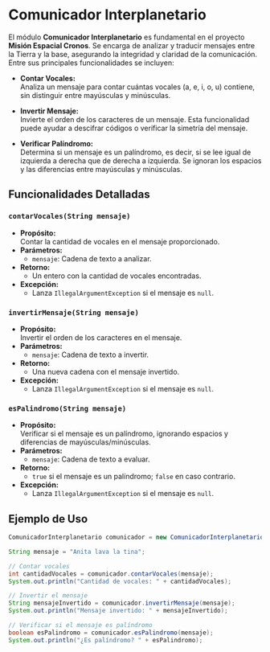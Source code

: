 # Comunicador Interplanetario

El módulo **Comunicador Interplanetario** es fundamental en el proyecto **Misión Espacial Cronos**. Se encarga de analizar y traducir mensajes entre la Tierra y la base, asegurando la integridad y claridad de la comunicación. Entre sus principales funcionalidades se incluyen:

- **Contar Vocales:**  
  Analiza un mensaje para contar cuántas vocales (a, e, i, o, u) contiene, sin distinguir entre mayúsculas y minúsculas.

- **Invertir Mensaje:**  
  Invierte el orden de los caracteres de un mensaje. Esta funcionalidad puede ayudar a descifrar códigos o verificar la simetría del mensaje.

- **Verificar Palíndromo:**  
  Determina si un mensaje es un palíndromo, es decir, si se lee igual de izquierda a derecha que de derecha a izquierda. Se ignoran los espacios y las diferencias entre mayúsculas y minúsculas.

## Funcionalidades Detalladas

### `contarVocales(String mensaje)`

- **Propósito:**  
  Contar la cantidad de vocales en el mensaje proporcionado.
- **Parámetros:**
    - `mensaje`: Cadena de texto a analizar.
- **Retorno:**
    - Un entero con la cantidad de vocales encontradas.
- **Excepción:**
    - Lanza `IllegalArgumentException` si el mensaje es `null`.

### `invertirMensaje(String mensaje)`

- **Propósito:**  
  Invertir el orden de los caracteres en el mensaje.
- **Parámetros:**
    - `mensaje`: Cadena de texto a invertir.
- **Retorno:**
    - Una nueva cadena con el mensaje invertido.
- **Excepción:**
    - Lanza `IllegalArgumentException` si el mensaje es `null`.

### `esPalindromo(String mensaje)`

- **Propósito:**  
  Verificar si el mensaje es un palíndromo, ignorando espacios y diferencias de mayúsculas/minúsculas.
- **Parámetros:**
    - `mensaje`: Cadena de texto a evaluar.
- **Retorno:**
    - `true` si el mensaje es un palíndromo; `false` en caso contrario.
- **Excepción:**
    - Lanza `IllegalArgumentException` si el mensaje es `null`.

## Ejemplo de Uso

```java
ComunicadorInterplanetario comunicador = new ComunicadorInterplanetario();

String mensaje = "Anita lava la tina";

// Contar vocales
int cantidadVocales = comunicador.contarVocales(mensaje);
System.out.println("Cantidad de vocales: " + cantidadVocales);

// Invertir el mensaje
String mensajeInvertido = comunicador.invertirMensaje(mensaje);
System.out.println("Mensaje invertido: " + mensajeInvertido);

// Verificar si el mensaje es palíndromo
boolean esPalindromo = comunicador.esPalindromo(mensaje);
System.out.println("¿Es palíndromo? " + esPalindromo);
